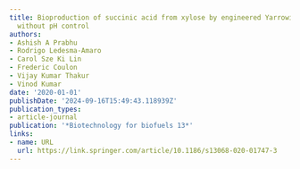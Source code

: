 ```yaml
---
title: Bioproduction of succinic acid from xylose by engineered Yarrowia lipolytica
  without pH control
authors:
- Ashish A Prabhu
- Rodrigo Ledesma-Amaro
- Carol Sze Ki Lin
- Frederic Coulon
- Vijay Kumar Thakur
- Vinod Kumar
date: '2020-01-01'
publishDate: '2024-09-16T15:49:43.118939Z'
publication_types:
- article-journal
publication: '*Biotechnology for biofuels 13*'
links:
- name: URL
  url: https://link.springer.com/article/10.1186/s13068-020-01747-3
---
```

